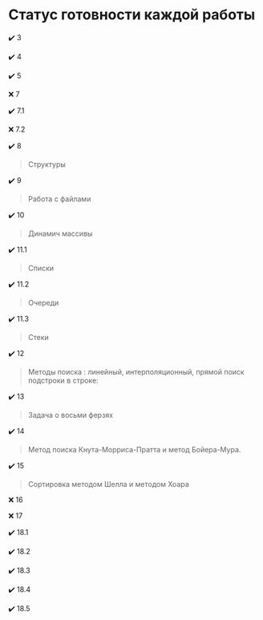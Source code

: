 # Статус готовности каждой работы

✔️ 3

✔️ 4

✔️ 5

❌ 7

✔️ 7.1

❌ 7.2

✔️ 8
> Структуры

✔️ 9
> Работа с файлами

✔️ 10
> Динамич массивы

✔️ 11.1
> Списки

✔️ 11.2
> Очереди

✔️ 11.3
> Стеки

✔️ 12
> Методы поиска : линейный, интерполяционный, прямой поиск подстроки в строке:

✔️ 13
> Задача о восьми ферзях

✔️ 14
> Метод поиска Кнута-Морриса-Пратта и метод Бойера-Мура.

✔️ 15
> Сортировка методом Шелла и методом Хоара

❌ 16

❌ 17

✔️ 18.1

✔️ 18.2

✔️ 18.3

✔️ 18.4

✔️ 18.5